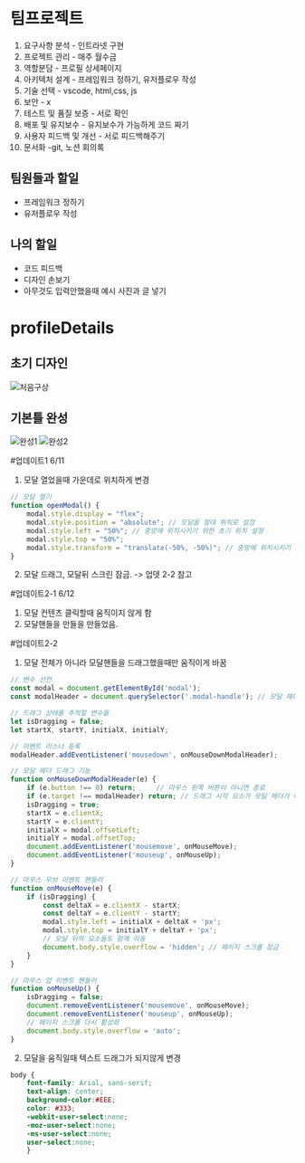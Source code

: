 # 팀프로젝트

1. 요구사항 분석 - 인트라넷 구현
2. 프로젝트 관리 - 매주 월수금
3. 역할분담 - 프로필 상세페이지
4. 아키텍처 설계 - 프레임워크 정하기, 유저플로우 작성
5. 기술 선택 - vscode, html,css, js
6. 보안 - x
7. 테스트 및 품질 보증 - 서로 확인
8. 배포 및 유지보수 - 유지보수가 가능하게 코드 짜기
9. 사용자 피드백 및 개선 - 서로 피드백해주기
10. 문서화 -git, 노션 회의록

## 팀원들과 할일

- 프레임워크 정하기
- 유저플로우 작성

## 나의 할일

- 코드 피드백
- 디자인 손보기
- 아무것도 입력안했을때 예시 사진과 글 넣기


# profileDetails

## 초기 디자인

![처음구상](https://github.com/seonahsong/profileDetails/assets/170864632/9d7d474f-1c77-44b3-9765-f399db4c395c)



## 기본틀 완성

![완성1](https://github.com/seonahsong/profileDetails/assets/170864632/5f65b341-b621-49eb-9a34-8130d1bd4473)
![완성2](https://github.com/seonahsong/profileDetails/assets/170864632/9eb9d3c1-3656-43d5-a82e-baeed27fe872)

#업데이트1 6/11
1. 모달 열었을때 가운데로 위치하게 변경
```js
// 모달 열기
function openModal() {
    modal.style.display = "flex";
    modal.style.position = "absolute"; // 모달을 절대 위치로 설정
    modal.style.left = "50%"; // 중앙에 위치시키기 위한 초기 위치 설정
    modal.style.top = "50%";
    modal.style.transform = "translate(-50%, -50%)"; // 중앙에 위치시키기 위한 변환 설정
}
```
2. 모달 드래그, 모달뒤 스크린 잠금. -> 업뎃 2-2 참고


#업데이트2-1 6/12
1. 모달 컨텐츠 클릭할때 움직이지 않게 함
2. 모달핸들을 만들을 만들었음.

#업데이트2-2
1. 모달 전체가 아니라 모달핸들을 드래그했을때만 움직이게 바꿈
```js
// 변수 선언
const modal = document.getElementById('modal');
const modalHeader = document.querySelector('.modal-handle'); // 모달 헤더 선택

// 드래그 상태를 추적할 변수들
let isDragging = false;
let startX, startY, initialX, initialY;

// 이벤트 리스너 등록
modalHeader.addEventListener('mousedown', onMouseDownModalHeader);

// 모달 헤더 드래그 기능
function onMouseDownModalHeader(e) {
    if (e.button !== 0) return;     // 마우스 왼쪽 버튼이 아니면 종료
    if (e.target !== modalHeader) return; // 드래그 시작 요소가 모달 헤더가 아니면 종료
    isDragging = true;
    startX = e.clientX;
    startY = e.clientY;
    initialX = modal.offsetLeft;
    initialY = modal.offsetTop;
    document.addEventListener('mousemove', onMouseMove);
    document.addEventListener('mouseup', onMouseUp);
}

// 마우스 무브 이벤트 핸들러
function onMouseMove(e) {
    if (isDragging) {
        const deltaX = e.clientX - startX;
        const deltaY = e.clientY - startY;
        modal.style.left = initialX + deltaX + 'px';
        modal.style.top = initialY + deltaY + 'px';
        // 모달 뒤의 요소들도 함께 이동
        document.body.style.overflow = 'hidden'; // 페이지 스크롤 잠금
    }
}

// 마우스 업 이벤트 핸들러
function onMouseUp() {
    isDragging = false;
    document.removeEventListener('mousemove', onMouseMove);
    document.removeEventListener('mouseup', onMouseUp);
    // 페이지 스크롤 다시 활성화
    document.body.style.overflow = 'auto';
}
```

2. 모달을 움직일때 텍스트 드래그가 되지않게 변경

```css
body {
    font-family: Arial, sans-serif;
    text-align: center;
    background-color:#EEE;
    color: #333;
    -webkit-user-select:none;
    -moz-user-select:none;
    -ms-user-select:none;
    user-select:none;
    }
```